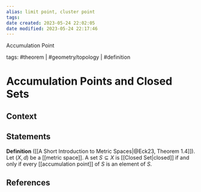 ```yaml
---
alias: limit point, cluster point
tags: 
date created: 2023-05-24 22:02:05
date modified: 2023-05-24 22:17:46
---
```


Accumulation Point

tags: #theorem | #geometry/topology | #definition

# Accumulation Points and Closed Sets

## Context

## Statements

**Definition** ([[A Short Introduction to Metric Spaces|@Eck23, Theorem 1.4]]). Let $(X,d)$ be a [[metric space]]. A set $S\subseteq X$ is [[Closed Set|closed]] if and only if every [[accumulation point]] of $S$ is an element of $S$.

## References
